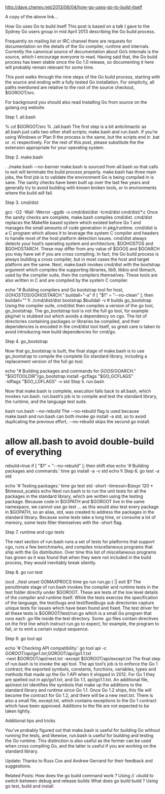 
http://dave.cheney.net/2013/06/04/how-go-uses-go-to-build-itself

A copy of the above link...

How Go uses Go to build itself
This post is based on a talk I gave to the Sydney Go users group in mid April 2013 describing the Go build process.

Frequently on mailing list or IRC channel there are requests for documentation on the details of the Go compiler, runtime and internals. Currently the canonical source of documentation about Go’s internals is the source, which I encourage everyone to read. Having said that, the Go build process has been stable since the Go 1.0 release, so documenting it here will probably remain relevant for some time.

This post walks through the nine steps of the Go build process, starting with the source and ending with a fully tested Go installation. For simplicity, all paths mentioned are relative to the root of the source checkout, $GOROOT/src.

For background you should also read Installing Go from source on the golang.org website.

Step 1. all.bash

% cd $GOROOT/src
% ./all.bash
The first step is a bit anticlimactic as all.bash just calls two other shell scripts; make.bash and run.bash. If you’re using Windows or Plan 9 the process is the same, but the scripts end in .bat or .rc respectively. For the rest of this post, please substitute the the extension appropriate for your operating system.

Step 2. make.bash

. ./make.bash --no-banner
make.bash is sourced from all.bash so that calls to exit will terminate the build process properly. make.bash has three main jobs, the first job is to validate the environment Go is being compiled in is sane. The sanity checks have been built up over the last few years and generally try to avoid building with known broken tools, or in environments where the build will fail.

Step 3. cmd/dist

gcc -O2 -Wall -Werror -ggdb -o cmd/dist/dist -Icmd/dist cmd/dist/*.c
Once the sanity checks are complete, make.bash compiles cmd/dist. cmd/dist replaces the Makefile based system which existed before Go 1 and manages the small amounts of code generation in pkg/runtime. cmd/dist is a C program which allows it to leverage the system C compiler and headers to handle most of the host platform detection issues. cmd/dist always detects your host’s operating system and architecture, $GOHOSTOS and $GOHOSTARCH. These may differ from any value of $GOOS and $GOARCH you may have set if you are cross compiling. In fact, the Go build process is always building a cross compiler, but in most cases the host and target platform are the same. Next, make.bash invokes cmd/dist with the bootstrap argument which compiles the supporting libraries, lib9, libbio and libmach, used by the compiler suite, then the compilers themselves. These tools are also written in C and are compiled by the system C compiler.

echo "# Building compilers and Go bootstrap tool for host, $GOHOSTOS/$GOHOSTARCH."
buildall="-a"
if [ "$1" = "--no-clean" ]; then
 buildall=""
fi
./cmd/dist/dist bootstrap $buildall -v # builds go_bootstrap
Using the compiler suite, cmd/dist then compiles a version of the go tool, go_bootstrap. The go_bootstrap tool is not the full go tool, for example pkg/net is stubbed out which avoids a dependency on cgo. The list of directories containing packages or libraries be compiled, and their dependencies is encoded in the cmd/dist tool itself, so great care is taken to avoid introducing new build dependencies for cmd/go.

Step 4. go_bootstrap

Now that go_bootstrap is built, the final stage of make.bash is to use go_bootstrap to compile the complete Go standard library, including a replacement version of the full go tool.

echo "# Building packages and commands for $GOOS/$GOARCH."
"$GOTOOLDIR"/go_bootstrap install -gcflags "$GO_GCFLAGS" \
    -ldflags "$GO_LDFLAGS" -v std
Step 5. run.bash

Now that make.bash is complete, execution falls back to all.bash, which invokes run.bash. run.bash‘s job is to compile and test the standard library, the runtime, and the language test suite.

bash run.bash --no-rebuild
The --no-rebuild flag is used because make.bash and run.bash can both invoke go install -a std, so to avoid duplicating the previous effort, --no-rebuild skips the second go install.

# allow all.bash to avoid double-build of everything
rebuild=true
if [ "$1" = "--no-rebuild" ]; then
 shift
else
 echo '# Building packages and commands.'
 time go install -a -v std
 echo
fi
Step 6. go test -a std

echo '# Testing packages.'
time go test std -short -timeout=$(expr 120 \* $timeout_scale)s
echo
Next run.bash is to run the unit tests for all the packages in the standard library, which are written using the testing package. Because code in $GOPATH and $GOROOT live in the same namespace, we cannot use go test ... as this would also test every package in $GOPATH, so an alias, std, was created to address the packages in the standard library. Because some tests take a long time, or consume a lot of memory, some tests filter themselves with the -short flag.

Step 7. runtime and cgo tests

The next section of run.bash runs a set of tests for platforms that support cgo, runs a few benchmarks, and compiles miscellaneous programs that ship with the Go distribution. Over time this list of miscellaneous programs has grown as it was found that when they were not included in the build process, they would inevitably break silently.

Step 8. go run test

(xcd ../test
unset GOMAXPROCS
time go run run.go
) || exit $?
The penultimate stage of run.bash invokes the compiler and runtime tests in the test folder directly under $GOROOT. These are tests of the low level details of the compiler and runtime itself. While the tests exercise the specification of the language, the test/bugs and test/fixedbugs sub directories capture unique tests for issues which have been found and fixed. The test driver for all these tests is $GOROOT/test/run.go which is a small Go program that runs each .go file inside the test directory. Some .go files contain directives on the first line which instruct run.go to expect, for example, the program to fail, or to emit a certain output sequence.

Step 9. go tool api

echo '# Checking API compatibility.'
go tool api -c $GOROOT/api/go1.txt,$GOROOT/api/go1.1.txt \
    -next $GOROOT/api/next.txt -except $GOROOT/api/except.txt
The final step of run.bash is to invoke the api tool. The api tool’s job is to enforce the Go 1 contract; the exported symbols, constants, functions, variables, types and methods that made up the Go 1 API when it shipped in 2012. For Go 1 they are spelled out in api/go1.txt, and Go 1.1, api/go1.1.txt. An additional file, api/next.txt identifies the symbols that make up the additions to the standard library and runtime since Go 1.1. Once Go 1.2 ships, this file will become the contract for Go 1.2, and there will be a new next.txt. There is also a small file, except.txt, which contains exceptions to the Go 1 contract which have been approved. Additions to the file are not expected to be taken lightly.

Additional tips and tricks

You’ve probably figured out that make.bash is useful for building Go without running the tests, and  likewise, run.bash is useful for building and testing the Go runtime. This distinction is also useful as the former can be used when cross compiling Go, and the latter is useful if you are working on the standard library.

Update: Thanks to Russ Cox and Andrew Gerrand for their feedback and suggestions.

Related Posts:
How does the go build command work ?
Using // +build to switch between debug and release builds
What does go build build ?
Using go test, build and install
